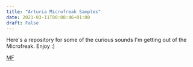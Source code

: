 ```yaml
---
title: "Arturia Microfreak Samples"
date: 2021-03-11T00:08:46+01:00
draft: False
---
```


Here's a repository for some of the curious sounds I'm getting out of the Microfreak. Enjoy :)

[MF](https://github.com/publicsamples/Arturia-Microfreak)